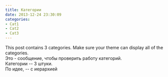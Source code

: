 ```yaml
---
title: Категории
date: 2013-12-24 23:30:09
categories:
- Cat1
- Cat2
- Cat3
---
```


This post contains 3 categories. Make sure your theme can display all of the categories.  
Это - сообщение, чтобы проверить работу категорий.  
Категории -- 3 штуки.  
По идее, -- с иерархией
